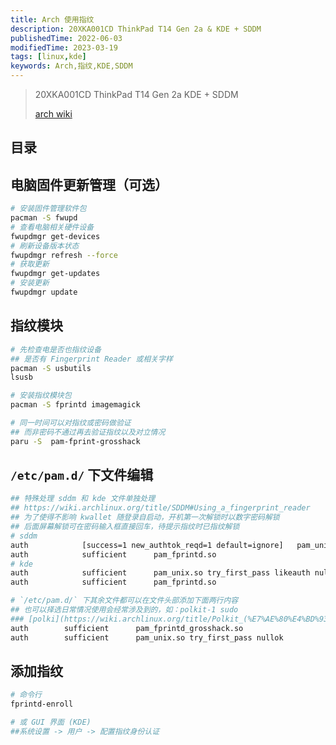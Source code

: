 ```yaml
---
title: Arch 使用指纹
description: 20XKA001CD ThinkPad T14 Gen 2a & KDE + SDDM
publishedTime: 2022-06-03
modifiedTime: 2023-03-19
tags: [linux,kde]
keywords: Arch,指纹,KDE,SDDM
---
```


> 20XKA001CD ThinkPad T14 Gen 2a
> KDE + SDDM
>
> [arch wiki](https://wiki.archlinux.org/title/Fprint)

## 目录

## 电脑固件更新管理（可选）

```bash
# 安装固件管理软件包
pacman -S fwupd
# 查看电脑相关硬件设备
fwupdmgr get-devices
# 刷新设备版本状态
fwupdmgr refresh --force
# 获取更新
fwupdmgr get-updates
# 安装更新
fwupdmgr update
```

## 指纹模块

```bash
# 先检查电是否也指纹设备
## 是否有 Fingerprint Reader 或相关字样
pacman -S usbutils
lsusb

# 安装指纹模块包
pacman -S fprintd imagemagick

# 同一时间可以对指纹或密码做验证
## 而非密码不通过再去验证指纹以及对立情况
paru -S  pam-fprint-grosshack
```

## `/etc/pam.d/` 下文件编辑

```bash
## 特殊处理 sddm 和 kde 文件单独处理
## https://wiki.archlinux.org/title/SDDM#Using_a_fingerprint_reader
## 为了使得不影响 kwallet 随登录自启动，开机第一次解锁时以数字密码解锁
## 后面屏幕解锁可在密码输入框直接回车，待提示指纹时已指纹解锁
# sddm
auth 			[success=1 new_authtok_reqd=1 default=ignore]  	pam_unix.so try_first_pass likeauth nullok
auth 			sufficient  	pam_fprintd.so
# kde
auth 			sufficient  	pam_unix.so try_first_pass likeauth nullok
auth 			sufficient  	pam_fprintd.so
```

```bash
# `/etc/pam.d/` 下其余文件都可以在文件头部添加下面两行内容
## 也可以择选日常情况使用会经常涉及到的，如：polkit-1 sudo
### [polki](https://wiki.archlinux.org/title/Polkit_(%E7%AE%80%E4%BD%93%E4%B8%AD%E6%96%87))
auth		sufficient  	pam_fprintd_grosshack.so
auth		sufficient  	pam_unix.so try_first_pass nullok
```

## 添加指纹

```bash
# 命令行
fprintd-enroll

# 或 GUI 界面 (KDE)
##系统设置 -> 用户 -> 配置指纹身份认证
```

